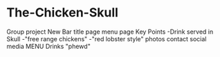 # The-Chicken-Skull
Group project
New Bar
title page
menu page
Key Points
-Drink served in Skull
-"free range chickens"
-"red lobster style"
photos
contact
social media
MENU
Drinks 
"phewd"
